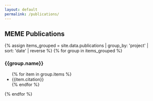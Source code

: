 ```yaml
---
layout: default
permalink: /publications/
---
```


## MEME Publications

{% assign items_grouped = site.data.publications | group_by: 'project' | sort: 'date' | reverse %}
{% for group in items_grouped %}
<h3>{{group.name}}</h3>
<ul>
{% for item in group.items %}
<li>{{item.citation}}</li>
{% endfor %}
</ul>
{% endfor %}
